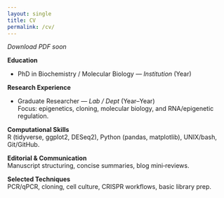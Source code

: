 ```yaml
---
layout: single
title: CV
permalink: /cv/
---
```


*Download PDF soon*

**Education**  
- PhD in Biochemistry / Molecular Biology — *Institution* (Year)

**Research Experience**  
- Graduate Researcher — *Lab / Dept* (Year–Year)  
  Focus: epigenetics, cloning, molecular biology, and RNA/epigenetic regulation.

**Computational Skills**  
R (tidyverse, ggplot2, DESeq2), Python (pandas, matplotlib), UNIX/bash, Git/GitHub.

**Editorial & Communication**  
Manuscript structuring, concise summaries, blog mini‑reviews.

**Selected Techniques**  
PCR/qPCR, cloning, cell culture, CRISPR workflows, basic library prep.
